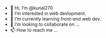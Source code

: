 - 👋 Hi, I’m @kunal270
- 👀 I’m interested in web devlopment.
- 🌱 I’m currently learning front-end web dev.
- 💞️ I’m looking to collaborate on ...
- 📫 How to reach me ...

<!---
kunal270/kunal270 is a ✨ special ✨ repository because its `README.md` (this file) appears on your GitHub profile.
You can click the Preview link to take a look at your changes.
--->
